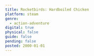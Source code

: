 ```yaml
---
title: Rocketbirds: Hardboiled Chicken
platform: steam
genre:
  - action-adventure
digital: true
physical: false
guide: false
pending: false
posted: 2000-01-01
---
```

